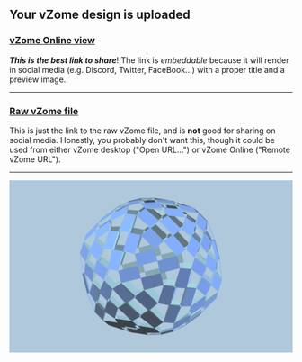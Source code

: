 ## Your vZome design is uploaded

### [vZome Online view][embed]

***This is the best link to share***!  The link is *embeddable* because it will render in social media (e.g. Discord, Twitter, FaceBook...) with a proper title and a preview image.

---

### [Raw vZome file][raw]

This is just the link to the raw vZome file, and is **not** good for
sharing on social media.
Honestly, you probably don't want this, though it could be used from either
vZome desktop ("Open URL...") or vZome Online ("Remote vZome URL").

---

![Image](<tokyo_logo_flat-edited-JK.png>)


[embed]: <https://vzome.com/app/embed.py?url=https://raw.githubusercontent.com/John-Kostick/vzome-sharing/main/2021/07/24/09-50-37-tokyo_logo_flat-edited-JK/tokyo_logo_flat-edited-JK.vZome>
[raw]: <https://raw.githubusercontent.com/John-Kostick/vzome-sharing/main/2021/07/24/09-50-37-tokyo_logo_flat-edited-JK/tokyo_logo_flat-edited-JK.vZome>
